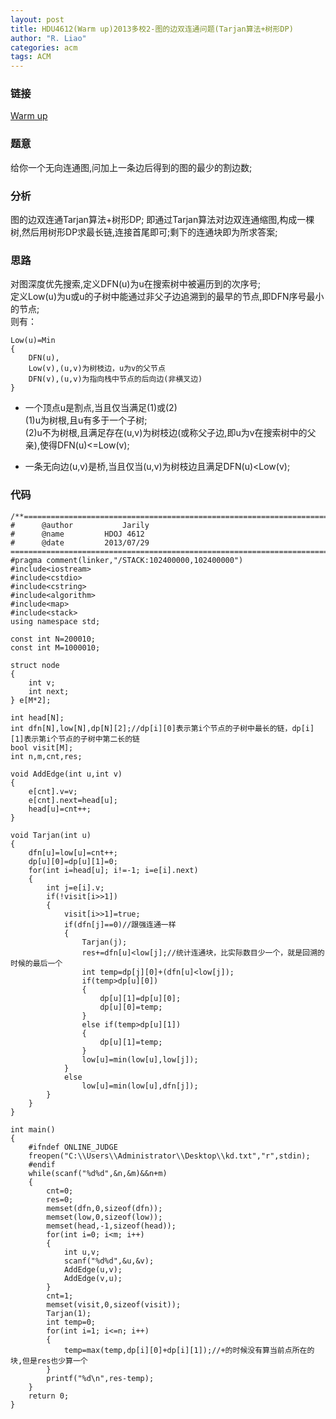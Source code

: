 ```yaml
---
layout: post
title: HDU4612(Warm up)2013多校2-图的边双连通问题(Tarjan算法+树形DP)
author: "R. Liao" 
categories: acm
tags: ACM
---
```


### 链接  
[Warm up](http://acm.hdu.edu.cn/showproblem.php?pid=4612)

### 题意    
给你一个无向连通图,问加上一条边后得到的图的最少的割边数;

### 分析  
图的边双连通Tarjan算法+树形DP;
即通过Tarjan算法对边双连通缩图,构成一棵树,然后用树形DP求最长链,连接首尾即可;剩下的连通块即为所求答案;

### 思路  
对图深度优先搜索,定义DFN(u)为u在搜索树中被遍历到的次序号;  
定义Low(u)为u或u的子树中能通过非父子边追溯到的最早的节点,即DFN序号最小的节点;  
则有：

```
Low(u)=Min
{
    DFN(u),
    Low(v),(u,v)为树枝边，u为v的父节点
    DFN(v),(u,v)为指向栈中节点的后向边(非横叉边)
}
```  

* 一个顶点u是割点,当且仅当满足(1)或(2)  
(1)u为树根,且u有多于一个子树;  
(2)u不为树根,且满足存在(u,v)为树枝边(或称父子边,即u为v在搜索树中的父亲),使得DFN(u)<=Low(v);  

* 一条无向边(u,v)是桥,当且仅当(u,v)为树枝边且满足DFN(u)<Low(v);

### 代码  

```
/**============================================================================
#	   @author	         Jarily
#	   @name		 HDOJ 4612
#	   @date		 2013/07/29
============================================================================**/
#pragma comment(linker,"/STACK:102400000,102400000")
#include<iostream>
#include<cstdio>
#include<cstring>
#include<algorithm>
#include<map>
#include<stack>
using namespace std;

const int N=200010;
const int M=1000010;

struct node
{
    int v;
    int next;
} e[M*2];

int head[N];
int dfn[N],low[N],dp[N][2];//dp[i][0]表示第i个节点的子树中最长的链，dp[i][1]表示第i个节点的子树中第二长的链
bool visit[M];
int n,m,cnt,res;

void AddEdge(int u,int v)
{
    e[cnt].v=v;
    e[cnt].next=head[u];
    head[u]=cnt++;
}

void Tarjan(int u)
{
    dfn[u]=low[u]=cnt++;
    dp[u][0]=dp[u][1]=0;
    for(int i=head[u]; i!=-1; i=e[i].next)
    {
        int j=e[i].v;
        if(!visit[i>>1])
        {
            visit[i>>1]=true;
            if(dfn[j]==0)//跟强连通一样
            {
                Tarjan(j);
                res+=dfn[u]<low[j];//统计连通块，比实际数目少一个，就是回溯的时候的最后一个
                int temp=dp[j][0]+(dfn[u]<low[j]);
                if(temp>dp[u][0])
                {
                    dp[u][1]=dp[u][0];
                    dp[u][0]=temp;
                }
                else if(temp>dp[u][1])
                {
                    dp[u][1]=temp;
                }
                low[u]=min(low[u],low[j]);
            }
            else
                low[u]=min(low[u],dfn[j]);
        }
    }
}

int main()
{
	#ifndef ONLINE_JUDGE
    freopen("C:\\Users\\Administrator\\Desktop\\kd.txt","r",stdin);
    #endif
    while(scanf("%d%d",&n,&m)&&n+m)
    {
        cnt=0;
        res=0;
        memset(dfn,0,sizeof(dfn));
        memset(low,0,sizeof(low));
        memset(head,-1,sizeof(head));
        for(int i=0; i<m; i++)
        {
        	int u,v;
            scanf("%d%d",&u,&v);
            AddEdge(u,v);
            AddEdge(v,u);
        }
        cnt=1;
        memset(visit,0,sizeof(visit));
        Tarjan(1);
        int temp=0;
        for(int i=1; i<=n; i++)
        {
            temp=max(temp,dp[i][0]+dp[i][1]);//+的时候没有算当前点所在的块,但是res也少算一个
        }
        printf("%d\n",res-temp);
    }
    return 0;
}

```